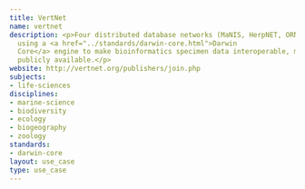 ```yaml
---
title: VertNet
name: vertnet
description: <p>Four distributed database networks (MaNIS, HerpNET, ORNIS and FishNet)
  using a <a href="../standards/darwin-core.html">Darwin
  Core</a> engine to make bioinformatics specimen data interoperable, mappable and
  publicly available.</p>
website: http://vertnet.org/publishers/join.php
subjects:
- life-sciences
disciplines:
- marine-science
- biodiversity
- ecology
- biogeography
- zoology
standards:
- darwin-core
layout: use_case
type: use_case
---
```



